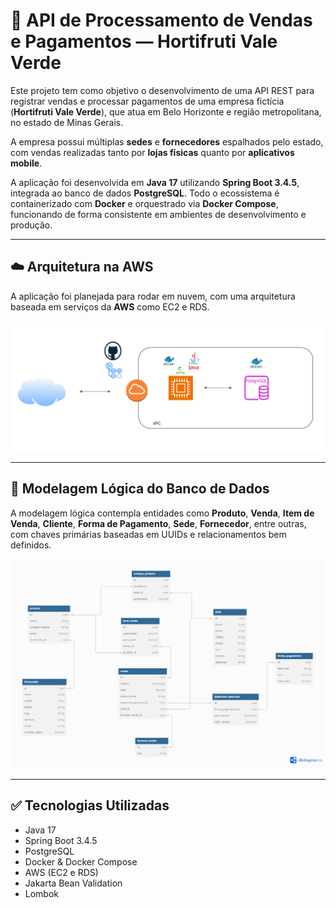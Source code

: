 # 🍉 API de Processamento de Vendas e Pagamentos — Hortifruti Vale Verde

Este projeto tem como objetivo o desenvolvimento de uma API REST para registrar vendas e processar pagamentos de uma empresa fictícia  (**Hortifruti Vale Verde**), que atua em Belo Horizonte e região metropolitana, no estado de Minas Gerais.

A empresa possui múltiplas **sedes** e **fornecedores** espalhados pelo estado, com vendas realizadas tanto por **lojas físicas** quanto por **aplicativos mobile**.

A aplicação foi desenvolvida em **Java 17** utilizando **Spring Boot 3.4.5**, integrada ao banco de dados **PostgreSQL**. Todo o ecossistema é containerizado com **Docker** e orquestrado via **Docker Compose**, 
funcionando de forma consistente em ambientes de desenvolvimento e produção.

---

## ☁️ Arquitetura na AWS

A aplicação foi planejada para rodar em nuvem, com uma arquitetura baseada em serviços da **AWS** como EC2 e RDS.

<p align="center">
  <img src="images/diagram.png" alt="Diagrama da Arquitetura na AWS" width="700">
</p>

---

## 🧠 Modelagem Lógica do Banco de Dados

A modelagem lógica contempla entidades como **Produto**, **Venda**, **Item de Venda**, **Cliente**, **Forma de Pagamento**, **Sede**, **Fornecedor**, entre outras, com chaves primárias baseadas em UUIDs e relacionamentos bem definidos.

<p align="center">
  <img src="images/logic-model.png" alt="Diagrama da Modelagem Lógica" width="700">
</p>

---

## ✅ Tecnologias Utilizadas

- Java 17
- Spring Boot 3.4.5
- PostgreSQL
- Docker & Docker Compose
- AWS (EC2 e RDS)
- Jakarta Bean Validation
- Lombok
